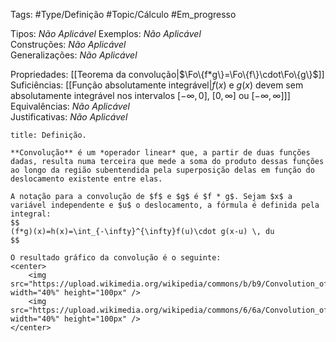 Tags: #Type/Definição #Topic/Cálculo #Em_progresso

Tipos: _Não Aplicável_ 
Exemplos: _Não Aplicável_  
Construções: _Não Aplicável_  
Generalizações: _Não Aplicável_

Propriedades: [[Teorema da convolução|$\Fo\{f*g\}=\Fo\{f\}\cdot\Fo\{g\}$]]  
Suficiências: [[Função absolutamente integrável|$f(x)$ e $g(x)$ devem sem absolutamente integrável nos intervalos $[-\infty,\,0]$, $[0,\,\infty]$ ou $[-\infty,\,\infty]$]]  
Equivalências: _Não Aplicável_  
Justificativas: _Não Aplicável_

```ad-abstract
title: Definição.

**Convolução** é um *operador linear* que, a partir de duas funções dadas, resulta numa terceira que mede a soma do produto dessas funções ao longo da região subentendida pela superposição delas em função do deslocamento existente entre elas.

A notação para a convolução de $f$ e $g$ é $f * g$. Sejam $x$ a variável independente e $u$ o deslocamento, a fórmula é definida pela integral:
$$
(f*g)(x)=h(x)=\int_{-\infty}^{\infty}f(u)\cdot g(x-u) \, du
$$

O resultado gráfico da convolução é o seguinte:
<center>
	<img src="https://upload.wikimedia.org/wikipedia/commons/b/b9/Convolution_of_spiky_function_with_box2.gif" width="40%" height="100px" />
	<img src="https://upload.wikimedia.org/wikipedia/commons/6/6a/Convolution_of_box_signal_with_itself2.gif" width="40%" height="100px" />
</center>
```
